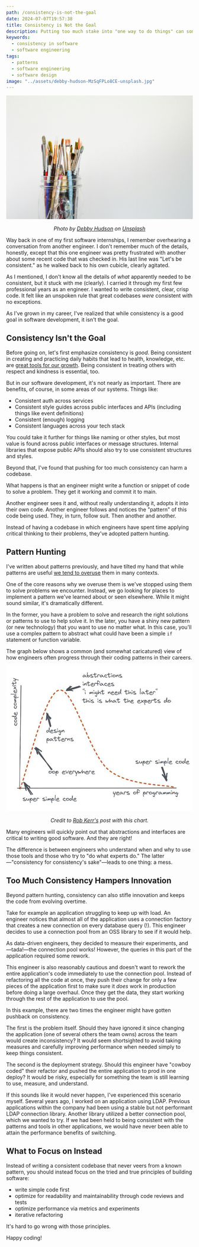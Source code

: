 ```yaml
---
path: /consistency-is-not-the-goal
date: 2024-07-07T19:57:38
title: Consistency is Not the Goal
description: Putting too much stake into "one way to do things" can sometimes lead to the lack of critical thinking and inability to take necessary risks.
keywords:
  - consistency in software
  - software engineering
tags:
  - patterns
  - software engineering
  - software design
image: "../assets/debby-hudson-MzSqFPLo8CE-unsplash.jpg" 
---
```


<center>

![](../assets/debby-hudson-MzSqFPLo8CE-unsplash.jpg)

<span class="credit">

<i> 
    
Photo by <a href="https://unsplash.com/@hudsoncrafted?utm_content=creditCopyText&utm_medium=referral&utm_source=unsplash">Debby Hudson</a> on <a href="https://unsplash.com/photos/mason-jar-of-paintbrush-lot-MzSqFPLo8CE?utm_content=creditCopyText&utm_medium=referral&utm_source=unsplash">Unsplash</a>

</i>

</span>

</center>

Way back in one of my first software internships, I remember overhearing a conversation from another engineer. I don't remember much of the details, honestly, except that this one engineer was pretty frustrated with another about some recent code that was checked in. His last line was "Let's be consistent." as he walked back to his own cubicle, clearly agitated.

As I mentioned, I don't know all the details of _what_ apparently needed to be consistent, but it stuck with me (clearly). I carried it through my first few professional years as an engineer. I wanted to write consistent, clear, crisp code. It felt like an unspoken rule that great codebases _were_ consistent with no exceptions.

As I've grown in my career, I've realized that while consistency is a good goal in software development, it isn't the goal.

## Consistency Isn't the Goal

Before going on, let's first emphasize consistency is _good_. Being consistent in creating and practicing daily habits that lead to health, knowledge, etc. are [great tools for our growth](https://dangoslen.me/blog/identity-goals-systems/). Being consistent in treating others with respect and kindness is essential, too.

But in our software development, it's not nearly as important. There are benefits, of course, in some areas of our systems. Things like:

* Consistent auth across services
* Consistent style guides across public interfaces and APIs (including things like event definitions)
* Consistent (enough) logging 
* Consistent languages across your tech stack 

You could take it further for things like naming or other styles, but most value is found across public interfaces or message structures. Internal libraries that expose public APIs should also try to use consistent structures and styles. 

Beyond that, I've found that pushing for too much consistency can harm a codebase.

What happens is that an engineer might write a function or snippet of code to solve a problem. They get it working and commit it to main.

Another engineer sees it and, without really understanding it, adopts it into their own code. Another engineer follows and notices the "pattern" of this code being used. They, in turn, follow suit. Then another and another. 

Instead of having a codebase in which engineers have spent time applying critical thinking to their problems, they've adopted pattern hunting.

## Pattern Hunting

I've written about patterns previously, and have tilted my hand that while patterns are useful [we tend to overuse](https://dangoslen.me/blog/our-obsession-with-patterns/) them in many contexts. 

One of the core reasons why we overuse them is we've stopped using them to solve problems we encounter. Instead, we go looking for places to implement a pattern we've learned about or seen elsewhere. While it might sound similar, it's dramatically different. 

In the former, you have a problem to solve and research the right solutions or patterns to use to help solve it. In the later, you have a shiny new pattern (or new technology) that you want to use no matter what. In this case, you'll use a complex pattern to abstract what could have been a simple `if` statement or function variable. 

The graph below shows a common (and somewhat caricatured) view of how engineers often progress through their coding patterns in their careers.

![](../assets/seniority-pattern-curve.jpeg)

<span class="credit">

<center>

<i>

Credit to [Rob Kerr's](https://www.linkedin.com/pulse/complexity-unlearning-curve-rob-kerr/) post with this chart.

</i>

</center>

</span>

Many engineers will quickly point out that abstractions and interfaces are critical to writing good software. And they are right! 

The difference is between engineers who understand when and why to use those tools and those who try to "do what experts do." The latter—"consistency for consistency's sake"—leads to one thing: a mess.

## Too Much Consistency Hampers Innovation

Beyond pattern hunting, consistency can also stifle innovation and keeps the code from evolving overtime. 

Take for example an application struggling to keep up with load. An engineer notices that almost all of the application uses a connection factory that creates a new connection on every database query (!). This engineer decides to use a connection pool from an OSS library to see if it would help. 

As data-driven engineers, they decided to measure their experiments, and—tada!—the connection pool works! However, the queries in this part of the application required some rework. 

This engineer is also reasonably cautious and doesn't want to rework the entire application's code immediately to use the connection pool. Instead of refactoring all the code at once, they push their change for only a few pieces of the application first to make sure it _does_ work in production before doing a large overhaul. Once they get the data, they start working through the rest of the application to use the pool.

In this example, there are two times the engineer might have gotten pushback on consistency.

The first is the problem itself. Should they have ignored it since changing the application (one of several others the team owns) across the team would create inconsistency? It would seem shortsighted to avoid taking measures and carefully improving performance when needed simply to keep things consistent.

The second is the deployment strategy. Should this engineer have "cowboy coded" their refactor and pushed the entire application to prod in one deploy? It would be risky, especially for something the team is still learning to use, measure, and understand.

If this sounds like it would never happen, I've experienced this scenario myself. Several years ago, I worked on an application using LDAP. Previous applications within the company had been using a stable but not performant LDAP connection library. Another library utilized a better connection pool, which we wanted to try. If we had been held to being consistent with the patterns and tools in other applications, we would have never been able to attain the performance benefits of switching.

## What to Focus on Instead

Instead of writing a consistent codebase that never veers from a known pattern, you should instead focus on the tried and true principles of building software:

* write simple code first
* optimize for readability and maintainability through code reviews and tests
* optimize performance via metrics and experiments
* iterative refactoring

It's hard to go wrong with those principles.

Happy coding!




